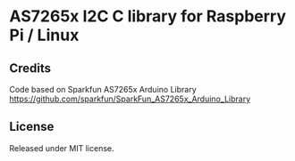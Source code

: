 # AS7265x I2C C library for Raspberry Pi / Linux

## Credits

Code based on Sparkfun AS7265x Arduino Library 
https://github.com/sparkfun/SparkFun_AS7265x_Arduino_Library

## License

Released under MIT license. 
